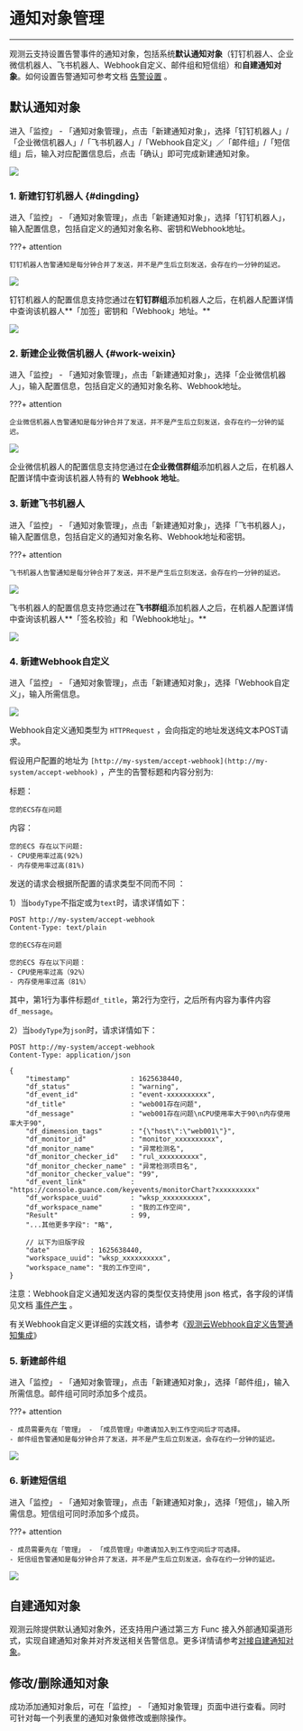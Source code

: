 # 通知对象管理
---

观测云支持设置告警事件的通知对象，包括系统**默认通知对象**（钉钉机器人、企业微信机器人、飞书机器人、Webhook自定义、邮件组和短信组）和**自建通知对象**。如何设置告警通知可参考文档 [告警设置](../monitoring/alert-setting.md) 。

## 默认通知对象

进入「监控」 - 「通知对象管理」，点击「新建通知对象」，选择「钉钉机器人」/「企业微信机器人」/「飞书机器人」/「Webhook自定义」／「邮件组」/「短信组」后，输入对应配置信息后，点击「确认」即可完成新建通知对象。

![](img/3.alert-inform_1.png)

### 1. 新建钉钉机器人 {#dingding}

进入「监控」 - 「通知对象管理」，点击「新建通知对象」，选择「钉钉机器人」，输入配置信息，包括自定义的通知对象名称、密钥和Webhook地址。

???+ attention

    钉钉机器人告警通知是每分钟合并了发送，并不是产生后立刻发送，会存在约一分钟的延迟。

![](img/10_inform_02.png)

钉钉机器人的配置信息支持您通过在**钉钉群组**添加机器人之后，在机器人配置详情中查询该机器人**「加签」密钥和「Webhook」地址。**

![](img/10_inform_03.png)


### 2. 新建企业微信机器人 {#work-weixin}

进入「监控」 - 「通知对象管理」，点击「新建通知对象」，选择「企业微信机器人」，输入配置信息，包括自定义的通知对象名称、Webhook地址。

???+ attention
    
    企业微信机器人告警通知是每分钟合并了发送，并不是产生后立刻发送，会存在约一分钟的延迟。

![](img/10_inform_04.png)

企业微信机器人的配置信息支持您通过在**企业微信群组**添加机器人之后，在机器人配置详情中查询该机器人特有的 **Webhook 地址**。


### 3. 新建飞书机器人

进入「监控」 - 「通知对象管理」，点击「新建通知对象」，选择「飞书机器人」，输入配置信息，包括自定义的通知对象名称、Webhook地址和密钥。

???+ attention
    
    飞书机器人告警通知是每分钟合并了发送，并不是产生后立刻发送，会存在约一分钟的延迟。

![](img/15.inform_feishu_1.png)

飞书机器人的配置信息支持您通过在**飞书群组**添加机器人之后，在机器人配置详情中查询该机器人**「签名校验」和「Webhook地址」。**

![](img/10_inform_06.png)


### 4. 新建Webhook自定义

进入「监控」 - 「通知对象管理」，点击「新建通知对象」，选择「Webhook自定义」，输入所需信息。

![](img/10_inform_07.png)

Webhook自定义通知类型为 `HTTPRequest` ，会向指定的地址发送纯文本POST请求。 

假设用户配置的地址为 `[http://my-system/accept-webhook](http://my-system/accept-webhook)` ，产生的告警标题和内容分别为: 

标题：

```
您的ECS存在问题
```

内容：

```
您的ECS 存在以下问题: 
- CPU使用率过高(92%) 
- 内存使用率过高(81%)
```

发送的请求会根据所配置的请求类型不同而不同 ：

1）当`bodyType`不指定或为`text`时，请求详情如下：

```http
POST http://my-system/accept-webhook
Content-Type: text/plain

您的ECS存在问题

您的ECS 存在以下问题：
- CPU使用率过高（92%）
- 内存使用率过高（81%）
```

其中，第1行为事件标题`df_title`，第2行为空行，之后所有内容为事件内容`df_message`。

2）当`bodyType`为`json`时，请求详情如下：

```http
POST http://my-system/accept-webhook
Content-Type: application/json

{
    "timestamp"               : 1625638440,
    "df_status"               : "warning",
    "df_event_id"             : "event-xxxxxxxxxx",
    "df_title"                : "web001存在问题",
    "df_message"              : "web001存在问题\nCPU使用率大于90\n内存使用率大于90",
    "df_dimension_tags"       : "{\"host\":\"web001\"}",
    "df_monitor_id"           : "monitor_xxxxxxxxxx",
    "df_monitor_name"         : "异常检测名",
    "df_monitor_checker_id"   : "rul_xxxxxxxxxx",
    "df_monitor_checker_name" : "异常检测项目名",
    "df_monitor_checker_value": "99",
    "df_event_link"           : "https://console.guance.com/keyevents/monitorChart?xxxxxxxxxx"
    "df_workspace_uuid"       : "wksp_xxxxxxxxxx",
    "df_workspace_name"       : "我的工作空间",
    "Result"                  : 99,
    "...其他更多字段": "略",

    // 以下为旧版字段
    "date"          : 1625638440,
    "workspace_uuid": "wksp_xxxxxxxxxx",
    "workspace_name": "我的工作空间",
}
```

注意：Webhook自定义通知发送内容的类型仅支持使用 json 格式，各字段的详情见文档 [事件产生](../events/generating.md) 。

有关Webhook自定义更详细的实践文档，请参考《[观测云Webhook自定义告警通知集成](https://func.guance.com/doc/practice-guance-alert-webhook-integration/)》


### 5. 新建邮件组

进入「监控」 - 「通知对象管理」，点击「新建通知对象」，选择「邮件组」，输入所需信息。邮件组可同时添加多个成员。

???+ attention

    - 成员需要先在「管理」 - 「成员管理」中邀请加入到工作空间后才可选择。
    - 邮件组告警通知是每分钟合并了发送，并不是产生后立刻发送，会存在约一分钟的延迟。

![](img/10_inform_08.png)

### 6. 新建短信组

进入「监控」 - 「通知对象管理」，点击「新建通知对象」，选择「短信」，输入所需信息。短信组可同时添加多个成员。

???+ attention

    - 成员需要先在「管理」 - 「成员管理」中邀请加入到工作空间后才可选择。
    - 短信组告警通知是每分钟合并了发送，并不是产生后立刻发送，会存在约一分钟的延迟。

![](img/10_inform_09.png)

## 自建通知对象

观测云除提供默认通知对象外，还支持用户通过第三方 Func 接入外部通知渠道形式，实现自建通知对象并对齐发送相关告警信息。更多详情请参考[对接自建通知对象](https://func.guance.com/doc/practice-guance-self-build-notify-function/)。


## 修改/删除通知对象

成功添加通知对象后，可在「监控」 - 「通知对象管理」页面中进行查看。同时可针对每一个列表里的通知对象做修改或删除操作。



